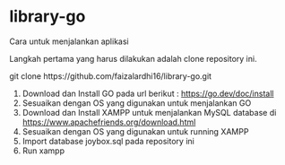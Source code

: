 # library-go

Cara untuk menjalankan aplikasi

Langkah pertama yang harus dilakukan adalah clone repository ini. 


<blink>
git clone https://github.com/faizalardhi16/library-go.git
</blink>

1. Download dan Install GO pada url berikut : https://go.dev/doc/install
2. Sesuaikan dengan OS yang digunakan untuk menjalankan GO
3. Download dan Install XAMPP untuk menjalankan MySQL database di https://www.apachefriends.org/download.html
4. Sesuaikan dengan OS yang digunakan untuk running XAMPP
5. Import database joybox.sql pada repository ini
6. Run xampp
